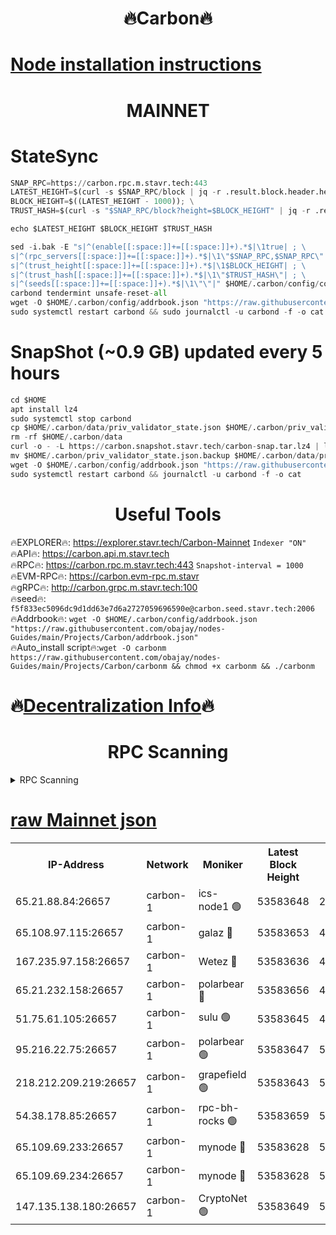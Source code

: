 <h1 align="center"> 🔥Carbon🔥</h1>

[Node installation instructions](https://github.com/obajay/nodes-Guides/tree/main/Projects/Carbon)
=
<h1 align="center"> MAINNET</h1>

# StateSync
```python
SNAP_RPC=https://carbon.rpc.m.stavr.tech:443
LATEST_HEIGHT=$(curl -s $SNAP_RPC/block | jq -r .result.block.header.height); \
BLOCK_HEIGHT=$((LATEST_HEIGHT - 1000)); \
TRUST_HASH=$(curl -s "$SNAP_RPC/block?height=$BLOCK_HEIGHT" | jq -r .result.block_id.hash)

echo $LATEST_HEIGHT $BLOCK_HEIGHT $TRUST_HASH

sed -i.bak -E "s|^(enable[[:space:]]+=[[:space:]]+).*$|\1true| ; \
s|^(rpc_servers[[:space:]]+=[[:space:]]+).*$|\1\"$SNAP_RPC,$SNAP_RPC\"| ; \
s|^(trust_height[[:space:]]+=[[:space:]]+).*$|\1$BLOCK_HEIGHT| ; \
s|^(trust_hash[[:space:]]+=[[:space:]]+).*$|\1\"$TRUST_HASH\"| ; \
s|^(seeds[[:space:]]+=[[:space:]]+).*$|\1\"\"|" $HOME/.carbon/config/config.toml
carbond tendermint unsafe-reset-all
wget -O $HOME/.carbon/config/addrbook.json "https://raw.githubusercontent.com/obajay/nodes-Guides/main/Projects/Carbon/addrbook.json"
sudo systemctl restart carbond && sudo journalctl -u carbond -f -o cat
```
# SnapShot (~0.9 GB) updated every 5 hours
```python
cd $HOME
apt install lz4
sudo systemctl stop carbond
cp $HOME/.carbon/data/priv_validator_state.json $HOME/.carbon/priv_validator_state.json.backup
rm -rf $HOME/.carbon/data
curl -o - -L https://carbon.snapshot.stavr.tech/carbon-snap.tar.lz4 | lz4 -c -d - | tar -x -C $HOME/.carbon --strip-components 2
mv $HOME/.carbon/priv_validator_state.json.backup $HOME/.carbon/data/priv_validator_state.json
wget -O $HOME/.carbon/config/addrbook.json "https://raw.githubusercontent.com/obajay/nodes-Guides/main/Projects/Carbon/addrbook.json"
sudo systemctl restart carbond && journalctl -u carbond -f -o cat
```

 <h1 align="center"> Useful Tools</h1>

🔥EXPLORER🔥:     https://explorer.stavr.tech/Carbon-Mainnet        `Indexer "ON"` \
🔥API🔥:          https://carbon.api.m.stavr.tech \
🔥RPC🔥:          https://carbon.rpc.m.stavr.tech:443              `Snapshot-interval = 1000` \
🔥EVM-RPC🔥:      https://carbon.evm-rpc.m.stavr \
🔥gRPC🔥:         http://carbon.grpc.m.stavr.tech:100 \
🔥seed🔥:      `f5f833ec5096dc9d1dd63e7d6a2727059696590e@carbon.seed.stavr.tech:2006` \
🔥Addrbook🔥:  `wget -O $HOME/.carbon/config/addrbook.json "https://raw.githubusercontent.com/obajay/nodes-Guides/main/Projects/Carbon/addrbook.json"` \
🔥Auto_install script🔥:`wget -O carbonm https://raw.githubusercontent.com/obajay/nodes-Guides/main/Projects/Carbon/carbonm && chmod +x carbonm && ./carbonm`

🔥[Decentralization Info](https://github.com/obajay/StateSync-snapshots/tree/main/Projects/Carbon/Decentralization)🔥
=
<h1 align="center"> RPC Scanning</h1>

<details>
<summary>RPC Scanning</summary>

<h2 align="center"> We scan nodes in real time every 4 hours. And we provide the final result of RPC endpoints.
We cannot influence the operation of these nodes in any way. </h2>


```python
If Voting Power is higher than 0 --> then the Node is a validator of the network and may be subject to attack and be a potential threat to the chain.
```
```python
We marked such validators with a red symbol
```

</details>

[raw Mainnet json](https://rpc-check.carbonm.stavr.tech/carbonm/rpc-carbonm-result.json)
=


<table><tr><th>IP-Address</th><th>Network</th><th>Moniker</th><th>Latest Block Height</th><th>Earliest Block Height</th><th>Catching Up</th><th>Tx Index</th><th>Voting Power</th><th>Scan Time</th></tr><tr><td>65.21.88.84:26657</td><td>carbon-1</td><td>ics-node1 🟢</td><td>53583648</td><td>21164241</td><td>False</td><td>off</td><td>0</td><td>2024-02-12T15:17:51.104848438UTC</td></tr><tr><td>65.108.97.115:26657</td><td>carbon-1</td><td>galaz 🔴</td><td>53583653</td><td>47374001</td><td>False</td><td>on</td><td>11254534071</td><td>2024-02-12T15:17:59.922869882UTC</td></tr><tr><td>167.235.97.158:26657</td><td>carbon-1</td><td>Wetez 🔴</td><td>53583636</td><td>48067570</td><td>False</td><td>on</td><td>1343100434</td><td>2024-02-12T15:17:27.921785352UTC</td></tr><tr><td>65.21.232.158:26657</td><td>carbon-1</td><td>polarbear 🔴</td><td>53583656</td><td>48126001</td><td>False</td><td>on</td><td>10540473330</td><td>2024-02-12T15:18:10.491076385UTC</td></tr><tr><td>51.75.61.105:26657</td><td>carbon-1</td><td>sulu 🟢</td><td>53583645</td><td>48742001</td><td>False</td><td>on</td><td>0</td><td>2024-02-12T15:17:44.215620527UTC</td></tr><tr><td>95.216.22.75:26657</td><td>carbon-1</td><td>polarbear 🟢</td><td>53583647</td><td>52338001</td><td>False</td><td>on</td><td>0</td><td>2024-02-12T15:17:48.629957072UTC</td></tr><tr><td>218.212.209.219:26657</td><td>carbon-1</td><td>grapefield 🟢</td><td>53583643</td><td>52371001</td><td>False</td><td>on</td><td>0</td><td>2024-02-12T15:17:41.758714415UTC</td></tr><tr><td>54.38.178.85:26657</td><td>carbon-1</td><td>rpc-bh-rocks 🟢</td><td>53583659</td><td>53130001</td><td>False</td><td>on</td><td>0</td><td>2024-02-12T15:18:14.925524516UTC</td></tr><tr><td>65.109.69.233:26657</td><td>carbon-1</td><td>mynode 🔴</td><td>53583628</td><td>53160001</td><td>False</td><td>off</td><td>8765672241</td><td>2024-02-12T15:17:08.908069357UTC</td></tr><tr><td>65.109.69.234:26657</td><td>carbon-1</td><td>mynode 🔴</td><td>53583628</td><td>53160001</td><td>False</td><td>off</td><td>12825488359</td><td>2024-02-12T15:17:09.271525116UTC</td></tr><tr><td>147.135.138.180:26657</td><td>carbon-1</td><td>CryptoNet 🟢</td><td>53583649</td><td>53567001</td><td>False</td><td>on</td><td>0</td><td>2024-02-12T15:17:51.397134166UTC</td></tr></table>
